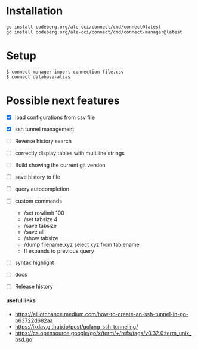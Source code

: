 # Installation
```
go install codeberg.org/ale-cci/connect/cmd/connect@latest
go install codeberg.org/ale-cci/connect/cmd/connect-manager@latest
```

# Setup
```
$ connect-manager import connection-file.csv
$ connect database-alias
```

# Possible next features
- [x] load configurations from csv file
- [x] ssh tunnel management

- [ ] Reverse history search
- [ ] correctly display tables with multiline strings
- [ ] Build showing the current git version
- [ ] save history to file
- [ ] query autocompletion

- [ ] custom commands
    - /set rowlimit 100
    - /set tabsize 4
    - /save tabsize
    - /save all
    - /show tabsize
    - /dump filename.xyz select xyz from tablename
    - !! expands to previous query

- [ ] syntax highlight
- [ ] docs
- [ ] Release history

#### useful links
- https://elliotchance.medium.com/how-to-create-an-ssh-tunnel-in-go-b63722d682aa
- https://ixday.github.io/post/golang_ssh_tunneling/
- https://cs.opensource.google/go/x/term/+/refs/tags/v0.32.0:term_unix_bsd.go
